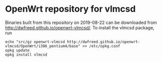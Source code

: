 OpenWrt repository for vlmcsd
========
Binaries built from this repository on 2019-08-22 can be downloaded from http://dwfreed.github.io/openwrt-vlmcsd/.
To install the vlmcsd package, run
```
echo "src/gz openwrt-vlmcsd http://dwfreed.github.io/openwrt-vlmcsd/OpenWrt/i386_pentium4/base" >> /etc/opkg.conf
opkg update
opkg install vlmcsd
```

